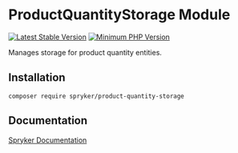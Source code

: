 # ProductQuantityStorage Module
[![Latest Stable Version](https://poser.pugx.org/spryker/product-quantity-storage/v/stable.svg)](https://packagist.org/packages/spryker/product-quantity-storage)
[![Minimum PHP Version](https://img.shields.io/badge/php-%3E%3D%207.4-8892BF.svg)](https://php.net/)

Manages storage for product quantity entities.

## Installation

```
composer require spryker/product-quantity-storage
```

## Documentation

[Spryker Documentation](https://docs.spryker.com)
